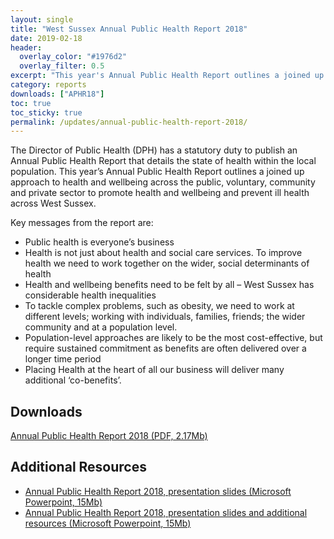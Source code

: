 ```yaml
---
layout: single
title: "West Sussex Annual Public Health Report 2018"
date: 2019-02-18
header:
  overlay_color: "#1976d2"
  overlay_filter: 0.5
excerpt: "This year's Annual Public Health Report outlines a joined up approach to health and wellbeing across the public, voluntary, community and private sector to promote health and wellbeing and prevent ill health across West Sussex."
category: reports
downloads: ["APHR18"]
toc: true
toc_sticky: true
permalink: /updates/annual-public-health-report-2018/
---
```


The Director of Public Health (DPH) has a statutory duty to publish an Annual Public Health Report that details the state of health within the local population. This year’s Annual Public Health Report outlines a joined up approach to health and wellbeing across the public, voluntary, community and private sector to promote health and wellbeing and prevent ill health across West Sussex.

Key messages from the report are:

* Public health is everyone’s business
* Health is not just about health and social care services. To improve health we need to work together on the wider, social determinants of health
* Health and wellbeing benefits need to be felt by all – West Sussex has considerable health inequalities
* To tackle complex problems, such as obesity, we need to work at different levels; working with individuals, families, friends; the wider community and at a population level.
* Population-level approaches are likely to be the most cost-effective, but require sustained commitment as benefits are often delivered over a longer time period
* Placing Health at the heart of all our business will deliver many additional ‘co-benefits’.


<!-- This will include all assets and a card that describes them (including the file format) -->
<!--{% include downloads_from_db ids=page.downloads %} -->

## Downloads

[Annual Public Health Report 2018 (PDF, 2.17Mb)](/assets/core/APHR-2018-Final.pdf)

## Additional Resources

* [Annual Public Health Report 2018, presentation slides (Microsoft Powerpoint, 15Mb)](/assets/core/APHR-2018-Presentation-Slides.pptx)
* [Annual Public Health Report 2018, presentation slides and additional resources (Microsoft Powerpoint, 15Mb)](/assets/core/APHR-2018-Presentation-Slides-Resource.pptx)
